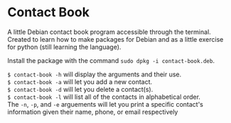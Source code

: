 # Contact Book  

A little Debian contact book program accessible through the terminal. Created to learn how to make packages for Debian and as a little exercise for python (still learning the language).

Install the package with the command `sudo dpkg -i contact-book.deb`.

`$ contact-book -h` will display the arguments and their use.  
`$ contact-book -a` will let you add a new contact.  
`$ contact-book -d` will let you delete a contact(s).  
`$ contact-book -l` will list all of the contacts in alphabetical order.  
The `-n`, `-p`, and `-e` arguements will let you print a specific contact's information given their name, phone, or email respectively
